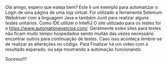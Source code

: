 Olá amigo, espero que esteja bem?
Este é um exemplo para automatizar o Login de uma página de uma loja virtual.
Foi utilizado a ferramenta Selenium Webdriver com a linguagem Java e também Junit para realizar alguns testes unitários. 
Como IDE utilizei o IntelliJ
O site utilizado para os testes foi o https://www.automationexercise.com/. 
Geralmente estes sites para testes não ficam muito tempo hospedados sendo muitas das vezes necessário encontrar outros para continuação de testes. Caso isso aconteça lembre-se de realizar as alterações no código.
Para Finalizar há um video com o resultado experado, ou seja mostrando a automação funcionando.

Sucesso!!!
